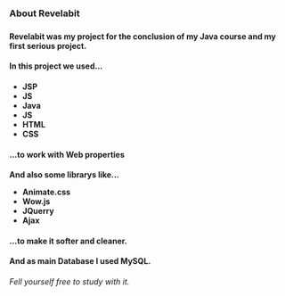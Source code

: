 <h3>About Revelabit<h3>
<h4/>Revelabit was my project for the conclusion of my Java course and my first serious project.
<br>

<h4>In this project we used...<h4>
<ul>
<li>JSP</li>
<li>JS</li>
<li>Java</li>
<li>JS</li>
<li>HTML</li>
<li>CSS</li>
</ul>
<h4>...to work with Web properties</h4>

<h4/>And also some librarys like...
<ul>
<li>Animate.css</li>
<li>Wow.js</li>
<li>JQuerry</li>
<li>Ajax</li>
</ul>
<h4/>...to make it softer and cleaner.

<h4/>And as main Database I used MySQL.

<h6/>Fell yourself free to study with it.
